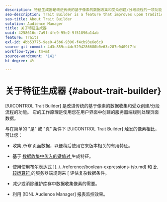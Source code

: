 ```yaml
---
description: 特征生成器是改进传统的基于像素的数据收集和受众创建/分段流程的一项功能。 它的工作原理是使用您在用户界面中创建的服务器端规则处理页面数据。
seo-description: Trait Builder is a feature that improves upon traditional pixel-based data collection and audience creation/segmentation processes. It works by processing page data with server-side rules you create in the user interface.
seo-title: About Trait Builder
solution: Audience Manager
title: 关于特征生成器
uuid: 4258616c-7a9f-4fe9-95e2-9f51896a14ab
feature: Traits
exl-id: 4bb53775-9ee0-45b6-9396-f4cb93e6e6c9
source-git-commit: 4d3c859cc4dc5294286680b0e63c287e0409f7fd
workflow-type: tm+mt
source-wordcount: '141'
ht-degree: 4%

---
```


# 关于特征生成器 {#about-trait-builder}

[!UICONTROL Trait Builder] 是改进传统的基于像素的数据收集和受众创建/分段流程的功能。 它的工作原理是使用您在用户界面中创建的服务器端规则处理页面数据。

<!-- c_tb_about.xml -->

与在简单的 &quot;是&quot; 或 &quot;真&quot; 条件下 [!UICONTROL Trait Builder] 触发的像素相比，可让您：

* 收集 *所有* 页面数据，以便稍后使用它来版本相关的有用特征。
* 基于 [ 数据收集中传入的键值对 ](../../reference/key-value-pairs-explained.md) 生成特征。
* 使用使用布尔表达式 ](../../reference/boolean-expressions-tsb.md) 和 [ 比较运算符 ](../../features/traits/trait-comparison-operators.md) 的服务器端规则来 [ 评估复杂数据条件。

* 减少或消除维护库存中数据收集像素的需要。
* 利用 [!DNL Audience Manager] 报表监控效果。
